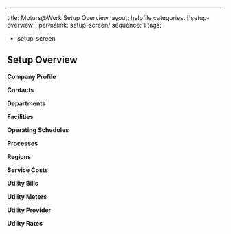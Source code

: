 ---
title: Motors@Work Setup Overview
layout: helpfile
categories: ['setup-overview']
permalink: setup-screen/
sequence: 1
tags:
- setup-screen

## **Setup Overview**

**Company Profile** 

**Contacts**

**Departments**

**Facilities** 

**Operating Schedules**

**Processes**

**Regions**

**Service Costs**

**Utility Bills**

**Utility Meters** 

**Utility Provider** 

**Utility Rates**
